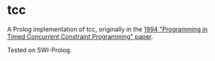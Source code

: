 # tcc
A Prolog implementation of tcc, originally in the [1994 "Programming in Timed Concurrent Constraint Programming" paper](http://link.springer.com/chapter/10.1007/978-3-642-85983-0_15).

Tested on SWI-Prolog. 

